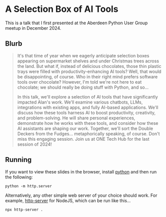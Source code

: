 # A Selection Box of AI Tools

This is a talk that I first presented at the Aberdeen Python User Group meetup in December 2024.

## Blurb

> It's that time of year when we eagerly anticipate selection boxes appearing on supermarket shelves and under Christmas trees across the land. But what if, instead of delicious chocolates, those thin plastic trays were filled with productivity-enhancing AI tools? Well, that would be disappointing, of course. Who in their right mind prefers software tools over chocolate? However, I'm told we're not here to eat chocolate; we should really be doing stuff with Python, and so...
>
> In this talk, we'll explore a selection of AI tools that have significantly impacted Alan's work. We'll examine various chatbots, LLMs, integrations with existing apps, and fully AI-based applications. We'll discuss how these tools harness AI to boost productivity, creativity, and problem-solving. He will share personal experiences, demonstrate how he works with these tools, and consider how these AI assistants are shaping our work. Together, we'll sort the Double Deckers from the Fudges... metaphorically speaking, of course. Don't miss this engaging session. Join us at ONE Tech Hub for the last session of 2024!

## Running

If you want to view these slides in the browser, install [python](https://wiki.python.org/moin/BeginnersGuide/Download) and then run the following:

```shell
python -m http.server
```

Alternatively, any other simple web server of your choice should work. For example, [http-server](https://www.npmjs.com/package/http-server) for NodeJS, which can be run like this...

```shell
npx http-server .
```
